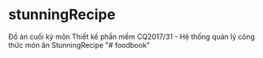 # stunningRecipe
Đồ án cuối kỳ môn Thiết kế phần mềm CQ2017/31 - Hệ thống quản lý công thức món ăn StunningRecipe
"# foodbook" 
